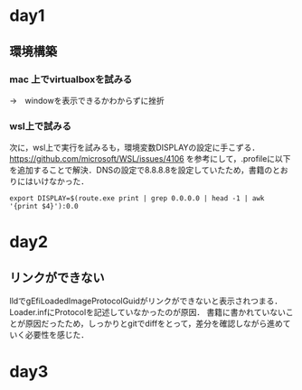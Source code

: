 # day1
##  環境構築
### mac 上でvirtualboxを試みる
→　windowを表示できるかわからずに挫折
### wsl上で試みる
次に，wsl上で実行を試みるも，環境変数DISPLAYの設定に手こずる．
https://github.com/microsoft/WSL/issues/4106
を参考にして，.profileに以下を追加することで解決．DNSの設定で8.8.8.8を設定していたため，書籍のとおりにはいけなかった．

```
export DISPLAY=$(route.exe print | grep 0.0.0.0 | head -1 | awk '{print $4}'):0.0
```

# day2
## リンクができない
lldでgEfiLoadedImageProtocolGuidがリンクができないと表示されつまる．
Loader.infにProtocolを記述していなかったのが原因．
書籍に書かれていないことが原因だったため，しっかりとgitでdiffをとって，差分を確認しながら進めていく必要性を感じた．

# day3
